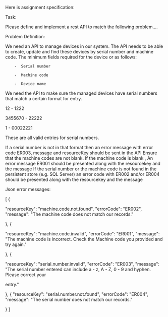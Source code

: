 Here is assignment specification: 

Task: 

Please define and implement a rest API to match the following problem.... 

Problem Definition: 

We need an API to manage devices in our system.
The API needs to be able to create, update and find these devices by serial number and machine code. The minimum fields required for the device or as follows: 

		-  Serial number

		-  Machine code

		-  Device name

We need the API to make sure the managed devices have serial numbers that match a certain format for entry.

   12 - 1222

   3455670 - 22222

   1 - 00022221 

These are all valid entries for serial numbers. 

If a serial number is not in that format then an error message with error code ER003, message and resourceKey should be sent in the API
Ensure that the machine codes are not blank. If the machine code is blank , An error message ER001 should be presented along with the resourcekey and the message
If the serial number or the machine code is not found in the persistent store (e.g. SQL Server) an error code with ER002 and/or ER004 should be presented along with the resourcekey and the message

Json error messages: 

[ { 

"resourceKey": "machine.code.not.found",
"errorCode": "ER002",
"message": "The machine code does not match our records." 

}, { 

"resourceKey": "machine.code.invalid",
"errorCode": "ER001",
"message": "The machine code is incorrect. Check the Machine code you provided and try again." 

}, {

"resourceKey": "serial.number.invalid",
"errorCode": "ER003",
"message": "The serial number entered can include a - z, A - Z, 0 - 9 and hyphen. Please correct your 

entry." 

}, {
"resourceKey": "serial.number.not.found",
"errorCode": "ER004",
"message": "The serial number does not match our records." 

} ] 

